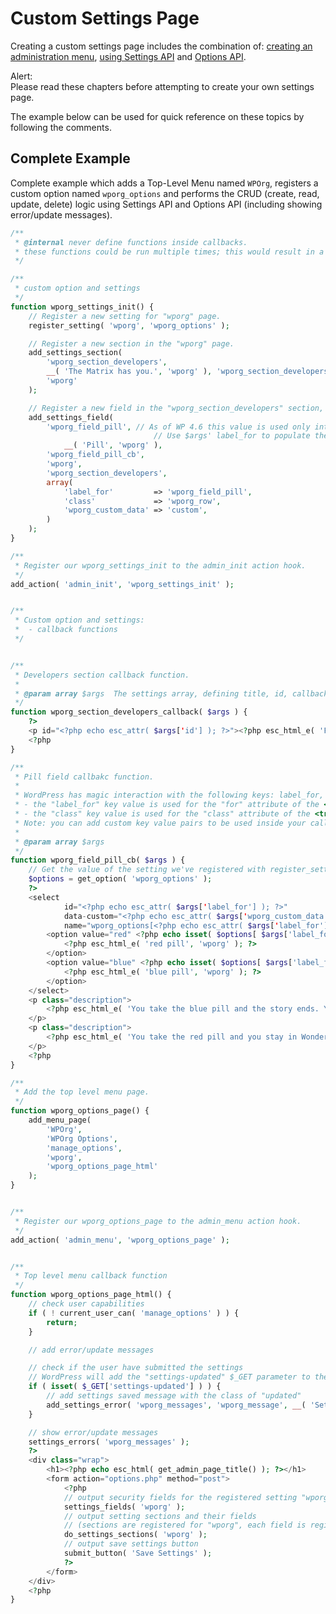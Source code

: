 # Custom Settings Page

Creating a custom settings page includes the combination of: [creating an administration menu](https://developer.wordpress.org/plugins/administration-menus/), [using Settings API](https://developer.wordpress.org/plugins/settings/using-settings-api/) and [Options API](https://developer.wordpress.org/plugins/settings/options-api/).

Alert:  
Please read these chapters before attempting to create your own settings page.  

The example below can be used for quick reference on these topics by following the comments.

## Complete Example

Complete example which adds a Top-Level Menu named `WPOrg`, registers a custom option named `wporg_options` and performs the CRUD (create, read, update, delete) logic using Settings API and Options API (including showing error/update messages).

```php
/**
 * @internal never define functions inside callbacks.
 * these functions could be run multiple times; this would result in a fatal error.
 */

/**
 * custom option and settings
 */
function wporg_settings_init() {
	// Register a new setting for "wporg" page.
	register_setting( 'wporg', 'wporg_options' );

	// Register a new section in the "wporg" page.
	add_settings_section(
		'wporg_section_developers',
		__( 'The Matrix has you.', 'wporg' ), 'wporg_section_developers_callback',
		'wporg'
	);

	// Register a new field in the "wporg_section_developers" section, inside the "wporg" page.
	add_settings_field(
		'wporg_field_pill', // As of WP 4.6 this value is used only internally.
		                        // Use $args' label_for to populate the id inside the callback.
			__( 'Pill', 'wporg' ),
		'wporg_field_pill_cb',
		'wporg',
		'wporg_section_developers',
		array(
			'label_for'         => 'wporg_field_pill',
			'class'             => 'wporg_row',
			'wporg_custom_data' => 'custom',
		)
	);
}

/**
 * Register our wporg_settings_init to the admin_init action hook.
 */
add_action( 'admin_init', 'wporg_settings_init' );


/**
 * Custom option and settings:
 *  - callback functions
 */


/**
 * Developers section callback function.
 *
 * @param array $args  The settings array, defining title, id, callback.
 */
function wporg_section_developers_callback( $args ) {
	?>
	<p id="<?php echo esc_attr( $args['id'] ); ?>"><?php esc_html_e( 'Follow the white rabbit.', 'wporg' ); ?></p>
	<?php
}

/**
 * Pill field callbakc function.
 *
 * WordPress has magic interaction with the following keys: label_for, class.
 * - the "label_for" key value is used for the "for" attribute of the <label>.
 * - the "class" key value is used for the "class" attribute of the <tr> containing the field.
 * Note: you can add custom key value pairs to be used inside your callbacks.
 *
 * @param array $args
 */
function wporg_field_pill_cb( $args ) {
	// Get the value of the setting we've registered with register_setting()
	$options = get_option( 'wporg_options' );
	?>
	<select
			id="<?php echo esc_attr( $args['label_for'] ); ?>"
			data-custom="<?php echo esc_attr( $args['wporg_custom_data'] ); ?>"
			name="wporg_options[<?php echo esc_attr( $args['label_for'] ); ?>]">
		<option value="red" <?php echo isset( $options[ $args['label_for'] ] ) ? ( selected( $options[ $args['label_for'] ], 'red', false ) ) : ( '' ); ?>>
			<?php esc_html_e( 'red pill', 'wporg' ); ?>
		</option>
 		<option value="blue" <?php echo isset( $options[ $args['label_for'] ] ) ? ( selected( $options[ $args['label_for'] ], 'blue', false ) ) : ( '' ); ?>>
			<?php esc_html_e( 'blue pill', 'wporg' ); ?>
		</option>
	</select>
	<p class="description">
		<?php esc_html_e( 'You take the blue pill and the story ends. You wake in your bed and you believe whatever you want to believe.', 'wporg' ); ?>
	</p>
	<p class="description">
		<?php esc_html_e( 'You take the red pill and you stay in Wonderland and I show you how deep the rabbit-hole goes.', 'wporg' ); ?>
	</p>
	<?php
}

/**
 * Add the top level menu page.
 */
function wporg_options_page() {
	add_menu_page(
		'WPOrg',
		'WPOrg Options',
		'manage_options',
		'wporg',
		'wporg_options_page_html'
	);
}


/**
 * Register our wporg_options_page to the admin_menu action hook.
 */
add_action( 'admin_menu', 'wporg_options_page' );


/**
 * Top level menu callback function
 */
function wporg_options_page_html() {
	// check user capabilities
	if ( ! current_user_can( 'manage_options' ) ) {
		return;
	}

	// add error/update messages

	// check if the user have submitted the settings
	// WordPress will add the "settings-updated" $_GET parameter to the url
	if ( isset( $_GET['settings-updated'] ) ) {
		// add settings saved message with the class of "updated"
		add_settings_error( 'wporg_messages', 'wporg_message', __( 'Settings Saved', 'wporg' ), 'updated' );
	}

	// show error/update messages
	settings_errors( 'wporg_messages' );
	?>
	<div class="wrap">
		<h1><?php echo esc_html( get_admin_page_title() ); ?></h1>
		<form action="options.php" method="post">
			<?php
			// output security fields for the registered setting "wporg"
			settings_fields( 'wporg' );
			// output setting sections and their fields
			// (sections are registered for "wporg", each field is registered to a specific section)
			do_settings_sections( 'wporg' );
			// output save settings button
			submit_button( 'Save Settings' );
			?>
		</form>
	</div>
	<?php
}
```